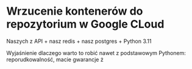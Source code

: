 # Wrzucenie kontenerów do repozytorium w Google CLoud

Naszych z API + nasz redis + nasz postgres + Python 3.11

Wyjaśnienie dlaczego warto to robić nawet z podstawowym Pythonem: reporudkowalność, macie gwarancje ż